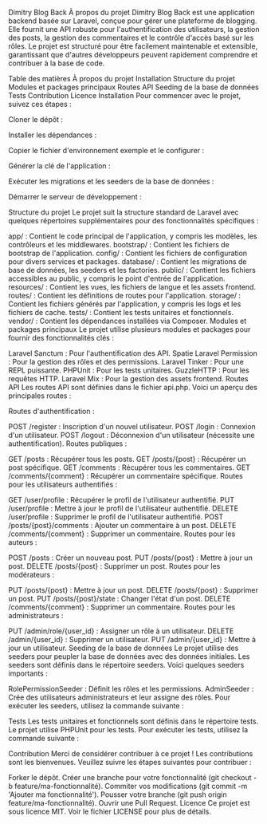 Dimitry Blog Back
À propos du projet
Dimitry Blog Back est une application backend basée sur Laravel, conçue pour gérer une plateforme de blogging. Elle fournit une API robuste pour l'authentification des utilisateurs, la gestion des posts, la gestion des commentaires et le contrôle d'accès basé sur les rôles. Le projet est structuré pour être facilement maintenable et extensible, garantissant que d'autres développeurs peuvent rapidement comprendre et contribuer à la base de code.

Table des matières
À propos du projet
Installation
Structure du projet
Modules et packages principaux
Routes API
Seeding de la base de données
Tests
Contribution
Licence
Installation
Pour commencer avec le projet, suivez ces étapes :

Cloner le dépôt :

Installer les dépendances :

Copier le fichier d'environnement exemple et le configurer :

Générer la clé de l'application :

Exécuter les migrations et les seeders de la base de données :

Démarrer le serveur de développement :

Structure du projet
Le projet suit la structure standard de Laravel avec quelques répertoires supplémentaires pour des fonctionnalités spécifiques :

app/ : Contient le code principal de l'application, y compris les modèles, les contrôleurs et les middlewares.
bootstrap/ : Contient les fichiers de bootstrap de l'application.
config/ : Contient les fichiers de configuration pour divers services et packages.
database/ : Contient les migrations de base de données, les seeders et les factories.
public/ : Contient les fichiers accessibles au public, y compris le point d'entrée de l'application.
resources/ : Contient les vues, les fichiers de langue et les assets frontend.
routes/ : Contient les définitions de routes pour l'application.
storage/ : Contient les fichiers générés par l'application, y compris les logs et les fichiers de cache.
tests/ : Contient les tests unitaires et fonctionnels.
vendor/ : Contient les dépendances installées via Composer.
Modules et packages principaux
Le projet utilise plusieurs modules et packages pour fournir des fonctionnalités clés :

Laravel Sanctum : Pour l'authentification des API.
Spatie Laravel Permission : Pour la gestion des rôles et des permissions.
Laravel Tinker : Pour une REPL puissante.
PHPUnit : Pour les tests unitaires.
GuzzleHTTP : Pour les requêtes HTTP.
Laravel Mix : Pour la gestion des assets frontend.
Routes API
Les routes API sont définies dans le fichier api.php. Voici un aperçu des principales routes :

Routes d'authentification :

POST /register : Inscription d'un nouvel utilisateur.
POST /login : Connexion d'un utilisateur.
POST /logout : Déconnexion d'un utilisateur (nécessite une authentification).
Routes publiques :

GET /posts : Récupérer tous les posts.
GET /posts/{post} : Récupérer un post spécifique.
GET /comments : Récupérer tous les commentaires.
GET /comments/{comment} : Récupérer un commentaire spécifique.
Routes pour les utilisateurs authentifiés :

GET /user/profile : Récupérer le profil de l'utilisateur authentifié.
PUT /user/profile : Mettre à jour le profil de l'utilisateur authentifié.
DELETE /user/profile : Supprimer le profil de l'utilisateur authentifié.
POST /posts/{post}/comments : Ajouter un commentaire à un post.
DELETE /comments/{comment} : Supprimer un commentaire.
Routes pour les auteurs :

POST /posts : Créer un nouveau post.
PUT /posts/{post} : Mettre à jour un post.
DELETE /posts/{post} : Supprimer un post.
Routes pour les modérateurs :

PUT /posts/{post} : Mettre à jour un post.
DELETE /posts/{post} : Supprimer un post.
PUT /posts/{post}/state : Changer l'état d'un post.
DELETE /comments/{comment} : Supprimer un commentaire.
Routes pour les administrateurs :

PUT /admin/role/{user_id} : Assigner un rôle à un utilisateur.
DELETE /admin/{user_id} : Supprimer un utilisateur.
PUT /admin/{user_id} : Mettre à jour un utilisateur.
Seeding de la base de données
Le projet utilise des seeders pour peupler la base de données avec des données initiales. Les seeders sont définis dans le répertoire seeders. Voici quelques seeders importants :

RolePermissionSeeder : Définit les rôles et les permissions.
AdminSeeder : Crée des utilisateurs administrateurs et leur assigne des rôles.
Pour exécuter les seeders, utilisez la commande suivante :

Tests
Les tests unitaires et fonctionnels sont définis dans le répertoire tests. Le projet utilise PHPUnit pour les tests. Pour exécuter les tests, utilisez la commande suivante :

Contribution
Merci de considérer contribuer à ce projet ! Les contributions sont les bienvenues. Veuillez suivre les étapes suivantes pour contribuer :

Forker le dépôt.
Créer une branche pour votre fonctionnalité (git checkout -b feature/ma-fonctionnalité).
Commiter vos modifications (git commit -m 'Ajouter ma fonctionnalité').
Pousser votre branche (git push origin feature/ma-fonctionnalité).
Ouvrir une Pull Request.
Licence
Ce projet est sous licence MIT. Voir le fichier LICENSE pour plus de détails.
